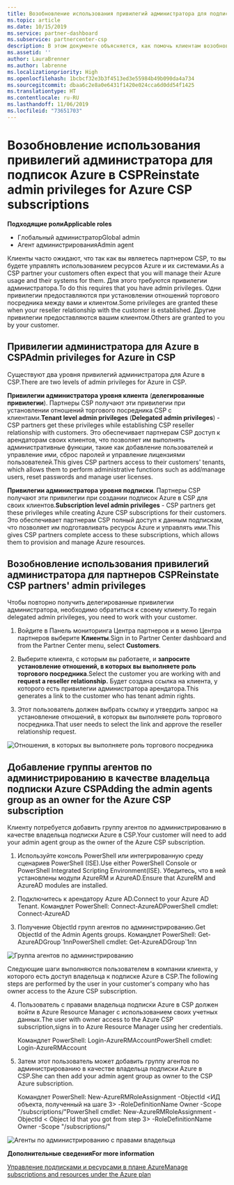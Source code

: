 ```yaml
---
title: Возобновление использования привилегий администратора для подписок Azure в CSP | Центр партнеров
ms.topic: article
ms.date: 10/15/2019
ms.service: partner-dashboard
ms.subservice: partnercenter-csp
description: В этом документе объясняется, как помочь клиентам возобновить использование привилегий администратора партнера.
ms.assetid: ''
author: LauraBrenner
ms.author: labrenne
ms.localizationpriority: High
ms.openlocfilehash: 1bcbcf32e3b3f4513ed3e55984b49b090da4a734
ms.sourcegitcommit: dbaa6c2e8a0e6431f1420e024cca6d0dd54f1425
ms.translationtype: HT
ms.contentlocale: ru-RU
ms.lasthandoff: 11/06/2019
ms.locfileid: "73651703"
---
```

# <a name="reinstate-admin-privileges-for-azure-csp-subscriptions"></a><span data-ttu-id="c211e-103">Возобновление использования привилегий администратора для подписок Azure в CSP</span><span class="sxs-lookup"><span data-stu-id="c211e-103">Reinstate admin privileges for Azure CSP subscriptions</span></span>  

<span data-ttu-id="c211e-104">**Подходящие роли**</span><span class="sxs-lookup"><span data-stu-id="c211e-104">**Applicable roles**</span></span>

- <span data-ttu-id="c211e-105">Глобальный администратор</span><span class="sxs-lookup"><span data-stu-id="c211e-105">Global admin</span></span>
- <span data-ttu-id="c211e-106">Агент администрирования</span><span class="sxs-lookup"><span data-stu-id="c211e-106">Admin agent</span></span>

<span data-ttu-id="c211e-107">Клиенты часто ожидают, что так как вы являетесь партнером CSP, то вы будете управлять использованием ресурсов Azure и их системами.</span><span class="sxs-lookup"><span data-stu-id="c211e-107">As a CSP partner your customers often expect that you will manage their Azure usage and their systems for them.</span></span> <span data-ttu-id="c211e-108">Для этого требуются привилегии администратора.</span><span class="sxs-lookup"><span data-stu-id="c211e-108">To do this requires that you have admin privileges.</span></span> <span data-ttu-id="c211e-109">Одни привилегии предоставляются при установлении отношений торгового посредника между вами и клиентом.</span><span class="sxs-lookup"><span data-stu-id="c211e-109">Some privileges are granted these when your reseller relationship with the customer is established.</span></span> <span data-ttu-id="c211e-110">Другие привилегии предоставляются вашим клиентом.</span><span class="sxs-lookup"><span data-stu-id="c211e-110">Others are granted to you by your customer.</span></span>

## <a name="admin-privileges-for-azure-in-csp"></a><span data-ttu-id="c211e-111">Привилегии администратора для Azure в CSP</span><span class="sxs-lookup"><span data-stu-id="c211e-111">Admin privileges for Azure in CSP</span></span> 

<span data-ttu-id="c211e-112">Существуют два уровня привилегий администратора для Azure в CSP.</span><span class="sxs-lookup"><span data-stu-id="c211e-112">There are two levels of admin privileges for Azure in CSP.</span></span> 

<span data-ttu-id="c211e-113">**Привилегии администратора уровня клиента** (**делегированные привилегии**). Партнеры CSP получают эти привилегии при установлении отношений торгового посредника CSP с клиентами.</span><span class="sxs-lookup"><span data-stu-id="c211e-113">**Tenant level admin privileges** (**Delegated admin privileges**) -  CSP partners get these privileges while establishing CSP reseller relationship with customers.</span></span> <span data-ttu-id="c211e-114">Это обеспечивает партнерам CSP доступ к арендаторам своих клиентов, что позволяет им выполнять административные функции, такие как добавление пользователей и управление ими, сброс паролей и управление лицензиями пользователей.</span><span class="sxs-lookup"><span data-stu-id="c211e-114">This gives CSP partners access to their customers' tenants, which allows them to perform administrative functions such as add/manage users, reset passwords and manage user licenses.</span></span> 

<span data-ttu-id="c211e-115">**Привилегии администратора уровня подписки**. Партнеры CSP получают эти привилегии при создании подписок Azure в CSP для своих клиентов.</span><span class="sxs-lookup"><span data-stu-id="c211e-115">**Subscription level admin privileges** - CSP partners get these privileges while creating Azure CSP subscriptions for their customers.</span></span> <span data-ttu-id="c211e-116">Это обеспечивает партнерам CSP полный доступ к данным подпискам, что позволяет им подготавливать ресурсы Azure и управлять ими.</span><span class="sxs-lookup"><span data-stu-id="c211e-116">This gives CSP partners complete access to these subscriptions, which allows them to provision and manage Azure resources.</span></span> 


## <a name="reinstate-csp-partners-admin-privileges"></a><span data-ttu-id="c211e-117">Возобновление использования привилегий администратора для партнеров CSP</span><span class="sxs-lookup"><span data-stu-id="c211e-117">Reinstate CSP partners' admin privileges</span></span>

<span data-ttu-id="c211e-118">Чтобы повторно получить делегированные привилегии администратора, необходимо обратиться к своему клиенту.</span><span class="sxs-lookup"><span data-stu-id="c211e-118">To regain delegated admin privileges, you need to work with your customer.</span></span>
 
 1. <span data-ttu-id="c211e-119">Войдите в Панель мониторинга Центра партнеров и в меню Центра партнеров выберите **Клиенты**.</span><span class="sxs-lookup"><span data-stu-id="c211e-119">Sign in to Partner Center dashboard and from the Partner Center menu, select **Customers**.</span></span>

 2. <span data-ttu-id="c211e-120">Выберите клиента, с которым вы работаете, и **запросите установление отношений, в которых вы выполняете роль торгового посредника**.</span><span class="sxs-lookup"><span data-stu-id="c211e-120">Select the customer you are working with and **request a reseller relationship.**</span></span> <span data-ttu-id="c211e-121">Будет создана ссылка на клиента, у которого есть привилегии администратора арендатора.</span><span class="sxs-lookup"><span data-stu-id="c211e-121">This generates a link to the customer who has tenant admin rights.</span></span>

 3. <span data-ttu-id="c211e-122">Этот пользователь должен выбрать ссылку и утвердить запрос на установление отношений, в которых вы выполняете роль торгового посредника.</span><span class="sxs-lookup"><span data-stu-id="c211e-122">That user needs to select the link and approve the reseller relationship request.</span></span>
 
![Отношения, в которых вы выполняете роль торгового посредника](images/azure/revoke4.png)

## <a name="adding-the-admin-agents-group-as-an-owner-for-the-azure-csp-subscription"></a><span data-ttu-id="c211e-124">Добавление группы агентов по администрированию в качестве владельца подписки Azure CSP</span><span class="sxs-lookup"><span data-stu-id="c211e-124">Adding the admin agents group as an owner for the Azure CSP subscription</span></span>

 <span data-ttu-id="c211e-125">Клиенту потребуется добавить группу агентов по администрированию в качестве владельца подписки Azure в CSP.</span><span class="sxs-lookup"><span data-stu-id="c211e-125">Your customer will need to add your admin agent group as the owner of the Azure CSP subscription.</span></span>

1. <span data-ttu-id="c211e-126">Используйте консоль PowerShell или интегрированную среду сценариев PowerShell (ISE).</span><span class="sxs-lookup"><span data-stu-id="c211e-126">Use either PowerShell Console or PowerShell Integrated Scripting Environment(ISE).</span></span> <span data-ttu-id="c211e-127">Убедитесь, что в ней установлены модули AzureRM и AzureAD.</span><span class="sxs-lookup"><span data-stu-id="c211e-127">Ensure that AzureRM and AzureAD modules are installed.</span></span> 

2.  <span data-ttu-id="c211e-128">Подключитесь к арендатору Azure AD.</span><span class="sxs-lookup"><span data-stu-id="c211e-128">Connect to your Azure AD Tenant.</span></span>
<span data-ttu-id="c211e-129">Командлет PowerShell: Connect-AzureAD</span><span class="sxs-lookup"><span data-stu-id="c211e-129">PowerShell cmdlet: Connect-AzureAD</span></span>

3.  <span data-ttu-id="c211e-130">Получение ObjectId групп агентов по администрированию.</span><span class="sxs-lookup"><span data-stu-id="c211e-130">Get ObjectId of the Admin Agents groups.</span></span>
<span data-ttu-id="c211e-131">Командлет PowerShell: Get-AzureADGroup\`1nn</span><span class="sxs-lookup"><span data-stu-id="c211e-131">PowerShell cmdlet: Get-AzureADGroup\`1nn</span></span>

![Группа агентов по администрированию](images/azure/revoke5.png)

<span data-ttu-id="c211e-133">Следующие шаги выполняются пользователем в компании клиента, у которого есть доступ владельца к подписке Azure в CSP.</span><span class="sxs-lookup"><span data-stu-id="c211e-133">The following steps are performed by the user in your customer's company who has owner access to the Azure CSP subscription.</span></span>

4. <span data-ttu-id="c211e-134">Пользователь с правами владельца подписки Azure в CSP должен войти в Azure Resource Manager с использованием своих учетных данных.</span><span class="sxs-lookup"><span data-stu-id="c211e-134">The user with owner access to the Azure CSP subscription,signs in to Azure Resource Manager using her credentials.</span></span>

    <span data-ttu-id="c211e-135">Командлет PowerShell: Login-AzureRMAccount</span><span class="sxs-lookup"><span data-stu-id="c211e-135">PowerShell cmdlet: Login-AzureRMAccount</span></span>

5.  <span data-ttu-id="c211e-136">Затем этот пользователь может добавить группу агентов по администрированию в качестве владельца подписки Azure в CSP.</span><span class="sxs-lookup"><span data-stu-id="c211e-136">She can then add your admin agent group as owner to the CSP Azure subscription.</span></span>

    <span data-ttu-id="c211e-137">Командлет PowerShell: New-AzureRMRoleAssignment -ObjectId <ИД объекта, полученный на шаге 3> -RoleDefinitionName Owner -Scope "/subscriptions/<SubscriptionId of CSP subscription>"</span><span class="sxs-lookup"><span data-stu-id="c211e-137">PowerShell cmdlet: New-AzureRMRoleAssignment -ObjectId < Object Id that you got from step 3> -RoleDefinitionName Owner -Scope "/subscriptions/<SubscriptionId of CSP subscription>"</span></span>

![Агенты по администрированию с правами владельца](images/azure/revoke6.png)    

<span data-ttu-id="c211e-139">**Дополнительные сведения**</span><span class="sxs-lookup"><span data-stu-id="c211e-139">**For more information**</span></span>

[<span data-ttu-id="c211e-140">Управление подписками и ресурсами в плане Azure</span><span class="sxs-lookup"><span data-stu-id="c211e-140">Manage subscriptions and resources under the Azure plan</span></span>](azure-plan-manage.md)
